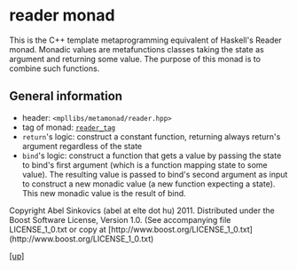 # reader monad

This is the C++ template metaprogramming equivalent of Haskell's Reader monad.
Monadic values are metafunctions classes taking the state as argument and
returning some value. The purpose of this monad is to combine such functions.

## General information

* header: `<mpllibs/metamonad/reader.hpp>`
* tag of monad: [`reader_tag`](reader_tag.html)
* `return`'s logic: construct a constant function, returning always return's
  argument regardless of the state
* `bind`'s logic: construct a function that gets a value by passing the state to
  bind's first argument (which is a function mapping state to some value). The
  resulting value is passed to bind's second argument as input to construct a
  new monadic value (a new function expecting a state). This new monadic value
  is the result of bind.

<p class="copyright">
Copyright Abel Sinkovics (abel at elte dot hu) 2011.
Distributed under the Boost Software License, Version 1.0.
(See accompanying file LICENSE_1_0.txt or copy at
[http://www.boost.org/LICENSE_1_0.txt](http://www.boost.org/LICENSE_1_0.txt)
</p>

[[up]](reference.html)


